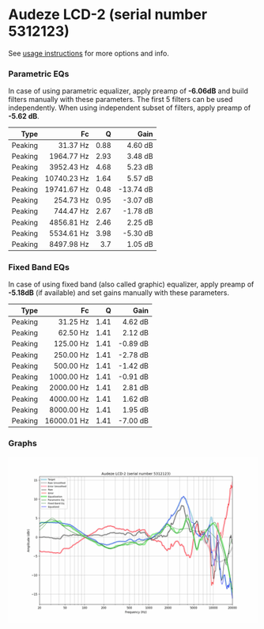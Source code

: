 # Audeze LCD-2 (serial number 5312123)
See [usage instructions](https://github.com/jaakkopasanen/AutoEq#usage) for more options and info.

### Parametric EQs
In case of using parametric equalizer, apply preamp of **-6.06dB** and build filters manually
with these parameters. The first 5 filters can be used independently.
When using independent subset of filters, apply preamp of **-5.62 dB**.

| Type    | Fc          |    Q | Gain      |
|--------:|------------:|-----:|----------:|
| Peaking | 31.37 Hz    | 0.88 | 4.60 dB   |
| Peaking | 1964.77 Hz  | 2.93 | 3.48 dB   |
| Peaking | 3952.43 Hz  | 4.68 | 5.23 dB   |
| Peaking | 10740.23 Hz | 1.64 | 5.57 dB   |
| Peaking | 19741.67 Hz | 0.48 | -13.74 dB |
| Peaking | 254.73 Hz   | 0.95 | -3.07 dB  |
| Peaking | 744.47 Hz   | 2.67 | -1.78 dB  |
| Peaking | 4856.81 Hz  | 2.46 | 2.25 dB   |
| Peaking | 5534.61 Hz  | 3.98 | -5.30 dB  |
| Peaking | 8497.98 Hz  | 3.7  | 1.05 dB   |

### Fixed Band EQs
In case of using fixed band (also called graphic) equalizer, apply preamp of **-5.18dB**
(if available) and set gains manually with these parameters.

| Type    | Fc          |    Q | Gain     |
|--------:|------------:|-----:|---------:|
| Peaking | 31.25 Hz    | 1.41 | 4.62 dB  |
| Peaking | 62.50 Hz    | 1.41 | 2.12 dB  |
| Peaking | 125.00 Hz   | 1.41 | -0.89 dB |
| Peaking | 250.00 Hz   | 1.41 | -2.78 dB |
| Peaking | 500.00 Hz   | 1.41 | -1.42 dB |
| Peaking | 1000.00 Hz  | 1.41 | -0.91 dB |
| Peaking | 2000.00 Hz  | 1.41 | 2.81 dB  |
| Peaking | 4000.00 Hz  | 1.41 | 1.62 dB  |
| Peaking | 8000.00 Hz  | 1.41 | 1.95 dB  |
| Peaking | 16000.01 Hz | 1.41 | -7.00 dB |

### Graphs
![](./Audeze%20LCD-2%20(serial%20number%205312123).png)